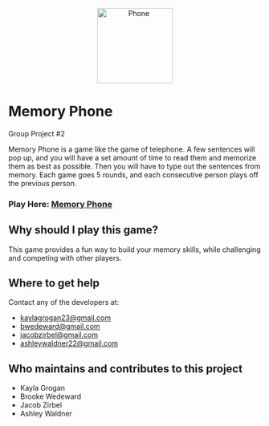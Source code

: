 <p align="center"><img src="https://image.flaticon.com/icons/png/512/13/13936.png"
     alt="Phone"
     width = 150px /></p>

# Memory Phone
Group Project #2

Memory Phone is a game like the game of telephone. A few sentences will pop up, and you will have a set amount of time to read them and memorize them as best as possible. Then you will have to type out the sentences from memory. Each game goes 5 rounds, and each consecutive person plays off the previous person.

### Play Here: [Memory Phone](https://agile-shelf-03305.herokuapp.com/)

## Why should I play this game?
This game provides a fun way to build your memory skills, while challenging and competing with other players.

## Where to get help
Contact any of the developers at:
- kaylagrogan23@gmail.com 
- bwedeward@gmail.com
- jacobzirbel@gmail.com
- ashleywaldner22@gmail.com

## Who maintains and contributes to this project
- Kayla Grogan
- Brooke Wedeward
- Jacob Zirbel
- Ashley Waldner
